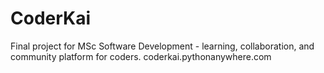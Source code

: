 # CoderKai
Final project for MSc Software Development - learning, collaboration, and community platform for coders. coderkai.pythonanywhere.com
